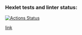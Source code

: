 ### Hexlet tests and linter status:
[![Actions Status](https://github.com/pollyleyka/frontend-project-12/workflows/hexlet-check/badge.svg)](https://github.com/pollyleyka/frontend-project-12/actions)

[link][def]

[def]: frontend-project-12-production-398e.up.railway.app